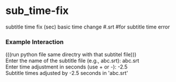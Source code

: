 # sub_time-fix
subtitle time fix (sec)
basic time change #.srt
#for subtitle time error <br>
<h3>Example Interaction</h3>(((run python file same directry with that subtitel file))) <br>
Enter the name of the subtitle file (e.g., abc.srt): abc.srt<br>
Enter time adjustment in seconds (use + or -): -2.5<br>
Subtitle times adjusted by -2.5 seconds in 'abc.srt'<br>
